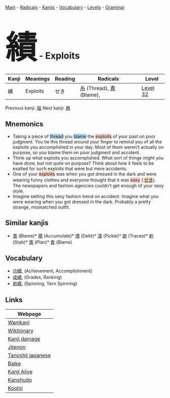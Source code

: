 <style> bigfont {font-size: 100px}</style>
[Main](../README.md) -
[Radicals](../radicals.md) -
[Kanjis](../kanjis.md) -
[Vocabulary](../vocabulary.md) -
[Levels](../levels.md) -
[Grammar](../grammar.md)
# <bigfont> 績</bigfont> - Exploits 

| Kanji | Meanings | Reading | Radicals | Level |
| --- | --- | --- | --- | --- |
| 績 | Exploits | せき | [糸](../radicals/糸.md) (Thread), [責](../radicals/責.md) (Blame),  | [Level 32](../levels/wk_level32.md) |

Previous kanji: [祖](祖.md) Next kanji: [興](興.md) 

## Mnemonics
 * Taking a piece of <span style="background-color:#ADD8E6"> thread</span> you <span style="background-color:#ADD8E6"> blame</span> the <span style="background-color:#ffcccb"> exploits</span> of your past on poor judgment. You tie this thread around your finger to remind you of all the exploits you accomplished in your day. Most of them weren’t actually on purpose, so you blame them on poor judgment and accident.
* Think up what exploits you accomplished. What sort of things might you have done, but not quite on purpose? Think about how it feels to be exalted for such exploits that were but mere accidents.
* One of your <span style="background-color:#ffcccb"> exploits</span> was when you got dressed in the dark and were wearing funny clothes and everyone thought that it was <span style="background-color:#ffcccb"> sexy</span> (<span style="background-color:#fed8b1"> [せき](https://jisho.org/search/せき)</span>). The newspapers and fashion agencies couldn’t get enough of your sexy style.
* Imagine setting this sexy fashion trend on accident. Imagine what you were wearing when you got dressed in the dark. Probably a pretty strange, mismatched outfit.


## Similar kanjis
 * [責](責.md) (Blame)* [積](積.md) (Accumulate)* [債](債.md) (Debt)* [漬](漬.md) (Pickle)* [跡](跡.md) (Traces)* [刺](刺.md) (Stab)* [策](策.md) (Plan)* [責](責.md) (Blame)


## Vocabulary
 * [功績](../vocabulary/績.md), (Achievement, Accomplishment)
* [成績](../vocabulary/績.md), (Grades, Ranking)
* [紡績](../vocabulary/績.md), (Spinning, Yarn Spinning)



## Links 

| Webpage |
| --- |
| [Wanikani          ](https://www.wanikani.com/kanji/績) |
| [Wiktionary        ](https://en.wiktionary.org/wiki/績) |
| [Kanji damage      ](http://www.kanjidamage.com/kanji/search?utf8=✓&q=績) |
| [Jitenon           ](https://jitenon.com/kanji/績) |
| [Tanoshii japanese ](https://www.tanoshiijapanese.com/dictionary/kanji.cfm?k=績) |
| [Baike             ](https://baike.baidu.com/item/績) |
| [Kanji Alive       ](https://app.kanjialive.com/績) |
| [Kanshudo          ](https://www.kanshudo.com/searchmn?q=績) |
| [Koohii            ](https://kanji.koohii.com/study/kanji/績) |
